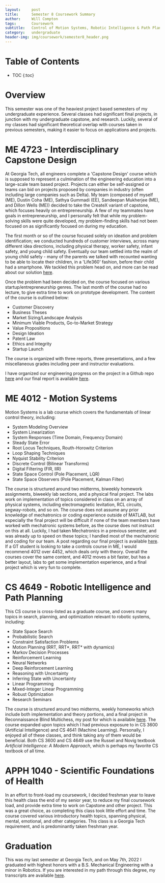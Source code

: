 ```yaml
---
layout:     post
title:      Semester 8 Coursework Summary
author:     Will Compton
tags: 		Coursework
subtitle:  	Control of Motion Systems, Robotic Intelligence & Path Planning, CreateX Capstone
category:   undergraduate
header-img: img/coursework/semester8_header.png
---
```

<!-- Start Writing Below in Markdown -->

# Table of Contents

* TOC
{:toc}

# Overview
This semester was one of the heaviest project based semesters of my undergraduate experience.  Several classes had significant final projects, in junction with my undergraduate capstone, and research.  Luckily, several of my classes had significant theoretical overlap with courses taken in previous semesters, making it easier to focus on applications and projects.  

# ME 4723 - Interdisciplinary Capstone Design
At Georgia Tech, all engineers complete a 'Capstone Design' course which is supposed to represent a culmination of the engineering education into a large-scale team based project.  Projects can either be self-assigned or teams can bid on projects proposed by companies in industry (often including large companies such as Delta).  My team (composed of myself (ME), Dustin Coha (ME), Sathya Gummadi (EE), Sandeepan Mukherjee (ME), and Dillon Wells (ME)) decided to take the CreateX variant of capstone, which focuses heavily on entrepreneurship.  A few of my teammates have goals in entrepreneurship, and I personally felt that while my problem-solving skills were quite developed, my problem-finding skills had not been focused on as significantly focused on during my education.  

The first month or so of the course focused solely on ideation and problem identification; we conducted hundreds of customer interviews, across many different idea directions, including physical therapy, worker safety, infant safety, and young child safety.  Eventually our team settled into the realm of young child safety - many of the parents we talked with recounted wanting to be able to locate their children, in a 'Life360' fashion, before their child had a smartphone.  We tackled this problem head on, and more can be read about our solution [here](https://wdc3iii.github.io/website/undergraduate/2022/04/25/LocationMonitoringDevice/).  

Once the problem had been decided on, the course focused on various startup/entrepreneurship genres.  The last month of the course had no lecture, to give extra time to work on prototype development.  The content of the course is outlined below:
* Customer Discovery
* Business Theses
* Market Sizing/Landscape Analysis
* Minimum Viable Products, Go-to-Market Strategy
* Value Propositions
* Design Ideation
* Patent Law
* Ethics and Integrity
* Startup Launch

The course is organized with three reports, three presentations, and a few miscellaneous grades including peer and instructor evaluations.  

I have organized our engineering progress on the project in a Github repo [here](https://github.com/wdc3iii/Pomdot) and our final report is available [here](https://github.com/wdc3iii/Pomdot/tree/main/Reports).

# ME 4012 - Motion Systems
Motion Systems is a lab course which covers the fundamentals of linear control theory, including:
* System Modeling Overview
* System Linearization
* System Responses (Time Domain, Frequency Domain)
* Steady State Error
* Root Locus Techniques, Routh-Horowitz Criterion
* Loop Shaping Techniques
* Nyquist Stability Criterion
* Discrete Control (Bilinear Transforms)
* Digital Filtering (FIR, IIR)
* State Space Control (Pole Placement, LQR)
* State Space Observers (Pole Placement, Kalman Filter)

The course is structured around two midterms, biweekly homework assignments, biweekly lab sections, and a physical final project.  The labs work on implementation of topics considered in class on an array of physical systems, including electromagnetic levitation, RCL circuits, segway-robots, and so on.  The course does not assume any prior knowledge of mechatronics or coding experience outside of MATLAB, but especially the final project will be difficult if none of the team members have worked with mechatronic systems before, as the course does not instruct on this at all.  Luckily, I had taken Mechatronics in a previous semester, and was already up to speed on these topics; I handled most of the mechatronic and coding for our team.  A post regarding our final project is available [here](https://wdc3iii.github.io/website/undergraduate/2022/04/18/SelfBalancingCube/).  If a GT student is looking to take a controls course in ME, I would recommend 4012 over 4452, which deals only with theory.  Overall the courses cover the same content, and 4012 moves a bit faster, but has a better layout, labs to get some implementation experience, and a final project which is very fun to complete.  

# CS 4649 - Robotic Intelligence and Path Planning
This CS course is cross-listed as a graduate course, and covers many topics in search, planning, and optimization relevant to robotic systems, including:
* State Space Search
* Probabilistic Search
* Constraint Satisfaction Problems
* Motion Planning (RRT, RRT*, RRT* with dynamics)
* Markov Decision Processes
* Reinforcement Learning
* Neural Networks
* Deep Reinforcement Learning
* Reasoning with Uncertainty
* Inferring State with Uncertainty
* Linear Programming
* Mixed-Integer Linear Programming
* Robust Optimization
* Research Seminars

The course is structured around two midterms, weekly homeworks which include both implementation and theory portions, and a final project in Reconnaissance Blind Multichess, my post for which is available [here](https://wdc3iii.github.io/website/undergraduate/2022/05/02/ReconBlindMultichess/).  The course expanded upon topics which I had previous exposure to in CS 3600 (Artificial Intelligence) and CS 4641 (Machine Learning).  Personally, I enjoyed all of these classes, and think taking any of them would be beneficial.  Both CS 3600 and CS 4649 use the Russel and Novig textbook *Artificial Intelligence: A Modern Approach*, which is perhaps my favorite CS textbook of all time.  

# APPH 1040 - Scientific Foundations of Health
In an effort to front-load my coursework, I decided freshman year to leave this health class the end of my senior year, to reduce my final coursework load, and provide extra time to work on Capstone and other project.  This was a great choice, as completing this class took little effort and time.  The course covered various introductory health topics, spanning physical, mental, emotional, and other categories.  This class is a Georgia Tech requirement, and is predominantly taken freshman year.  

# Graduation
This was my last semester at Georgia Tech, and on May 7th, 2022 I graduated with highest honors with a B.S. Mechanical Engineering with a minor in Robotics.  If you are interested in my path through this degree, my transcripts are available [here]().  
